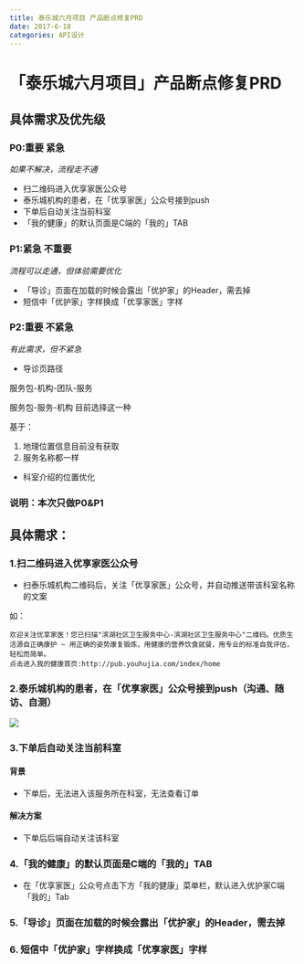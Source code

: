 ```yaml
---
title: 泰乐城六月项目 产品断点修复PRD
date: 2017-6-18
categories: API设计
---
```


# 「泰乐城六月项目」产品断点修复PRD

## 具体需求及优先级

### P0:**重要 紧急**

*如果不解决，流程走不通*

- 扫二维码进入优享家医公众号
- 泰乐城机构的患者，在「优享家医」公众号接到push
- 下单后自动关注当前科室
- 「我的健康」的默认页面是C端的「我的」TAB

### P1:**紧急 不重要**

*流程可以走通，但体验需要优化*

- 「导诊」页面在加载的时候会露出「优护家」的Header，需去掉
- 短信中「优护家」字样换成「优享家医」字样

### P2:**重要 不紧急**

*有此需求，但不紧急*

- 导诊页路径

服务包-机构-团队-服务

服务包-服务-机构       目前选择这一种

基于：

   1. 地理位置信息目前没有获取
   2. 服务名称都一样

- 科室介绍的位置优化

### 说明：本次只做P0&P1

## 具体需求：

### 1.扫二维码进入优享家医公众号

- 扫泰乐城机构二维码后，关注「优享家医」公众号，并自动推送带该科室名称的文案

如：

```
欢迎关注优享家医！您已扫描"滨湖社区卫生服务中心-滨湖社区卫生服务中心"二维码。优质生活源自正确康护 ~ 用正确的姿势康复锻炼，用健康的营养饮食就餐，用专业的标准自我评估，轻松而简单。
点击进入我的健康首页:http://pub.youhujia.com/index/home
```

### 2.泰乐城机构的患者，在「优享家医」公众号接到push（沟通、随访、自测）

![](http://yhjstatic-dev.oss-cn-shanghai.aliyuncs.com/avatar/1497410413477-8640290a-96c3-3d3d-e115-b353869a9347.jpg)

### 3.下单后自动关注当前科室

#### 背景

- 下单后，无法进入该服务所在科室，无法查看订单

#### 解决方案

- 下单后后端自动关注该科室

### 4.「我的健康」的默认页面是C端的「我的」TAB

- 在「优享家医」公众号点击下方「我的健康」菜单栏，默认进入优护家C端「我的」Tab

### 5.「导诊」页面在加载的时候会露出「优护家」的Header，需去掉

### 6. 短信中「优护家」字样换成「优享家医」字样


